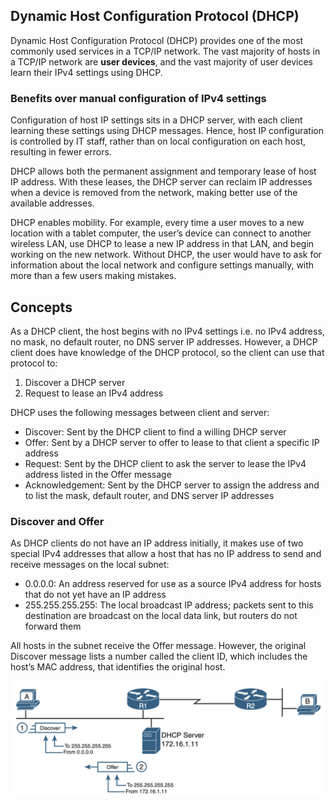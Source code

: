 ## Dynamic Host Configuration Protocol (DHCP)

Dynamic Host Configuration Protocol (DHCP) provides one of the most commonly used services in a TCP/IP network. The vast majority of hosts in a TCP/IP network are **user devices**, and the vast majority of user devices learn their IPv4 settings using DHCP.

### Benefits over manual configuration of IPv4 settings

Configuration of host IP settings sits in a DHCP server, with each client learning these settings using DHCP messages. Hence, host IP configuration is controlled by IT staff, rather than on local configuration on each host, resulting in fewer errors.

DHCP allows both the permanent assignment and temporary lease of host IP address. With these leases, the DHCP server can reclaim IP addresses when a device is removed from the network, making better use of the available addresses.

DHCP enables mobility. For example, every time a user moves to a new location with a tablet computer, the user’s device can connect to another wireless LAN, use DHCP to lease a new IP address in that LAN, and begin working on the new network. Without DHCP, the user would have to ask for information about the local network and configure settings manually, with more than a few users making mistakes.

## Concepts

As a DHCP client, the host begins with no IPv4 settings i.e. no IPv4 address, no mask, no default router, no DNS server IP addresses. However, a DHCP client does have knowledge of the DHCP protocol, so the client can use that protocol to:

1.  Discover a DHCP server
2.  Request to lease an IPv4 address

DHCP uses the following messages between client and server:

- Discover: Sent by the DHCP client to find a willing DHCP server
- Offer: Sent by a DHCP server to offer to lease to that client a specific IP address
- Request: Sent by the DHCP client to ask the server to lease the IPv4 address listed in the Offer message
- Acknowledgement: Sent by the DHCP server to assign the address and to list the mask, default router, and DNS server IP addresses

### Discover and Offer

As DHCP clients do not have an IP address initially, it makes use of two special IPv4 addresses that allow a host that has no IP address to send and receive messages on the local subnet:

- 0.0.0.0: An address reserved for use as a source IPv4 address for hosts that do not yet have an IP address
- 255.255.255.255: The local broadcast IP address; packets sent to this destination are broadcast on the local data link, but routers do not forward them

All hosts in the subnet receive the Offer message. However, the original Discover message lists a number called the client ID, which includes the host’s MAC address, that identifies the original host.

<img src="../assets/DHCP.png">
